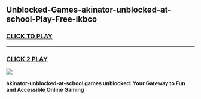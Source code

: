 
## Unblocked-Games-akinator-unblocked-at-school-Play-Free-ikbco
<h3>
<a href="https://premium76.site?title=akinator-unblocked-at-school&ref=23A">CLICK TO PLAY</a></h3>
<hr>

<h3>
<a href="https://premium76.site?title=akinator-unblocked-at-school&ref=23A">CLICK 2 PLAY</a>
  
</h3>

<a href="https://premium76.site?title=akinator-unblocked-at-school&ref=23A"><img src="https://clearcache.store/games.png"></a>


**akinator-unblocked-at-school games unblocked: Your Gateway to Fun and Accessible Online Gaming**
